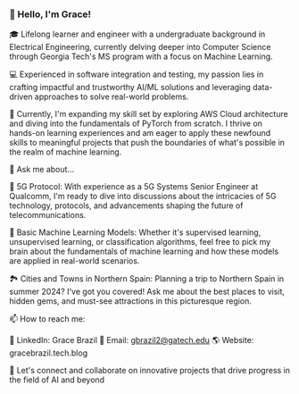 ### 👋 Hello, I'm Grace!
🎓 Lifelong learner and engineer with a undergraduate background in Electrical Engineering, currently delving deeper into Computer Science through Georgia Tech's MS program with a focus on Machine Learning.

💻 Experienced in software integration and testing, my passion lies in crafting impactful and trustworthy AI/ML solutions and leveraging data-driven approaches to solve real-world problems.

🚀 Currently, I'm expanding my skill set by exploring AWS Cloud architecture and diving into the fundamentals of PyTorch from scratch. I thrive on hands-on learning experiences and am eager to apply these newfound skills to meaningful projects that push the boundaries of what's possible in the realm of machine learning.

💬 Ask me about...

📡 5G Protocol: With experience as a 5G Systems Senior Engineer at Qualcomm, I'm ready to dive into discussions about the intricacies of 5G technology, protocols, and advancements shaping the future of telecommunications.

🤖 Basic Machine Learning Models: Whether it's supervised learning, unsupervised learning, or classification algorithms, feel free to pick my brain about the fundamentals of machine learning and how these models are applied in real-world scenarios.

🏞️ Cities and Towns in Northern Spain: Planning a trip to Northern Spain in summer 2024? I've got you covered! Ask me about the best places to visit, hidden gems, and must-see attractions in this picturesque region.

📫 How to reach me:

🔗 LinkedIn: Grace Brazil
📧 Email: gbrazil2@gatech.edu
🌎 Website: gracebrazil.tech.blog

🌟 Let's connect and collaborate on innovative projects that drive progress in the field of AI and beyond

[Link to Resume]: https://drive.google.com/file/d/172ycn1lHZfdlS_jpPAbMOb7bw9SpxfCs/view?usp=drive_link


